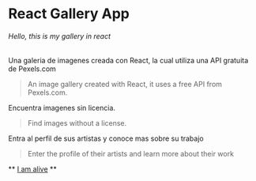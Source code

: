 # React Gallery App

###### Hello, this is my gallery in react 

Una galeria de imagenes creada con React, la cual utiliza una API gratuita de Pexels.com
> An image gallery created with React, it uses a free API from Pexels.com.

Encuentra imagenes sin licencia.
>Find images without a license.

Entra al perfil de sus artistas y conoce mas sobre su trabajo
>Enter the profile of their artists and learn more about their work


** [I am alive](https://quirky-newton-383b4a.netlify.app/) **